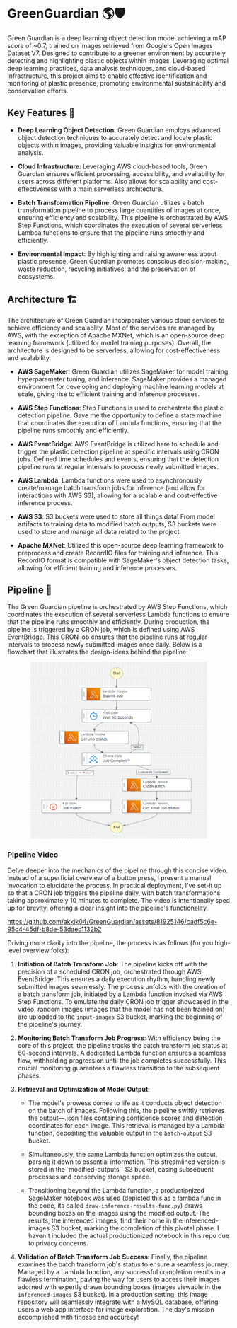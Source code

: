 # GreenGuardian 🌎🛡️

Green Guardian is a deep learning object detection model achieving a mAP score of ~0.7, trained on images retrieved from Google's Open Images Dataset V7. Designed to contribute to a greener environment by accurately detecting and highlighting plastic objects within images. Leveraging optimal deep learning practices, data analysis techniques, and cloud-based infrastructure, this project aims to enable effective identification and monitoring of plastic presence, promoting environmental sustainability and conservation efforts.

## Key Features 📝

- **Deep Learning Object Detection**: Green Guardian employs advanced object detection techniques to accurately detect and locate plastic objects within images, providing valuable insights for environmental analysis.

- **Cloud Infrastructure**: Leveraging AWS cloud-based tools, Green Guardian ensures efficient processing, accessibility, and availability for users across different platforms. Also allows for scalability and cost-effectiveness with a main serverless architecture.

- **Batch Transformation Pipeline**: Green Guardian utilizes a batch transformation pipeline to process large quantities of images at once, ensuring efficiency and scalability. This pipeline is orchestrated by AWS Step Functions, which coordinates the execution of several serverless Lambda functions to ensure that the pipeline runs smoothly and efficiently.

- **Environmental Impact**: By highlighting and raising awareness about plastic presence, Green Guardian promotes conscious decision-making, waste reduction, recycling initiatives, and the preservation of ecosystems.

## Architecture 🏗️

The architecture of Green Guardian incorporates various cloud services to achieve efficiency and scalablity. Most of the services are managed by AWS, with the exception of Apache MXNet, which is an open-source deep learning framework (utilized for model training purposes). Overall, the architecture is designed to be serverless, allowing for cost-effectiveness and scalability.

- **AWS SageMaker**: Green Guardian utilizes SageMaker for model training, hyperparameter tuning, and inference. SageMaker provides a managed environment for developing and deploying machine learning models at scale, giving rise to efficient training and inference processes.

- **AWS Step Functions**: Step Functions is used to orchestrate the plastic detection pipeline. Gave me the opportunity to define a state machine that coordinates the execution of Lambda functions, ensuring that the pipeline runs smoothly and efficiently.

- **AWS EventBridge**: AWS EventBridge is utilized here to schedule and trigger the plastic detection pipeline at specific intervals using CRON jobs. Defined time schedules and events, ensuring that the detection pipeline runs at regular intervals to process newly submitted images.

- **AWS Lambda**:  Lambda functions were used to asynchronously create/manage batch transform jobs for inference (and allow for interactions with AWS S3), allowing for a scalable and cost-effective inference process.

- **AWS S3**: S3 buckets were used to store all things data! From model artifacts to training data to modified batch outputs, S3 buckets were used to store and manage all data related to the project.

- **Apache MXNet**: Utilized this open-source deep learning framework to preprocess and create RecordIO files for training and inference. This RecordIO format is compatible with SageMaker's object detection tasks, allowing for efficient training and inference processes.

## Pipeline 🚀

The Green Guardian pipeline is orchestrated by AWS Step Functions, which coordinates the execution of several serverless Lambda functions to ensure that the pipeline runs smoothly and efficiently. During production, the pipeline is triggered by a CRON job, which is defined using AWS EventBridge. This CRON job ensures that the pipeline runs at regular intervals to process newly submitted images once daily. Below is a flowchart that illustrates the design-ideas behind the pipeline:

<p align="center">
  <img src="assets/ML-Pipeline-FlowChart.png" alt="Image Description" width="400" height="400">
</p>

### Pipeline Video
Delve deeper into the mechanics of the pipeline through this concise video. Instead of a superficial overview of a button press, I present a manual invocation to elucidate the process. In practical deployment, I've set-it up so that a CRON job triggers the pipeline daily, with batch transformations taking approximately 10 minutes to complete. The video is intentionally sped up for brevity, offering a clear insight into the pipeline's functionality.


https://github.com/akkik04/GreenGuardian/assets/81925146/cadf5c6e-95c4-45df-b8de-53daec1132b2

Driving more clarity into the pipeline, the process is as follows (for you high-level overview folks):

1. **Initiation of Batch Transform Job**: The pipeline kicks off with the precision of a scheduled CRON job, orchestrated through AWS EventBridge. This ensures a daily execution rhythm, handling newly submitted images seamlessly. The process unfolds with the creation of a batch transform job, initiated by a Lambda function invoked via AWS Step Functions. To emulate the daily CRON job trigger showcased in the video, random images (images that the model has not been trained on) are uploaded to the `input-images` S3 bucket, marking the beginning of the pipeline's journey.

2. **Monitoring Batch Transform Job Progress**: With efficiency being the core of this project, the pipeline tracks the batch transform job status at 60-second intervals. A dedicated Lambda function ensures a seamless flow, withholding progression until the job completes successfully. This crucial monitoring guarantees a flawless transition to the subsequent phases.

3. **Retrieval and Optimization of Model Output**:  
    * The model's prowess comes to life as it conducts object detection on the batch of images. Following this, the pipeline swiftly retrieves the output—.json files containing confidence scores and detection coordinates for each image. This retrieval is managed by a Lambda function, depositing the valuable output in the `batch-output` S3 bucket.

    * Simultaneously, the same Lambda function optimizes the output, parsing it down to essential information. This streamlined version is stored in the `modified-outputs`` S3 bucket, easing subsequent processes and conserving storage space.

    * Transitioning beyond the Lambda function, a productionized SageMaker notebook was used (depicted this as a lambda func in the code, its called `draw-inference-results-func.py`) draws bounding boxes on the images using the modified output. The results, the inferenced images, find their home in the inferenced-images S3 bucket, marking the completion of this pivotal phase. I haven't included the actual productionized notebook in this repo due to privacy concerns.

4. **Validation of Batch Transform Job Success**: Finally, the pipeline examines the batch transform job's status to ensure a seamless journey. Managed by a Lambda function, any successful completion results in a flawless termination, paving the way for users to access their images adorned with expertly drawn bounding boxes (images viewable in the `inferenced-images` S3 bucket). In a production setting, this image repository will seamlessly integrate with a MySQL database, offering users a web app interface for image exploration. The day's mission accomplished with finesse and accuracy!
